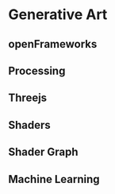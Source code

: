 # Generative Art

## openFrameworks
## Processing
## Threejs
## Shaders
## Shader Graph
## Machine Learning
